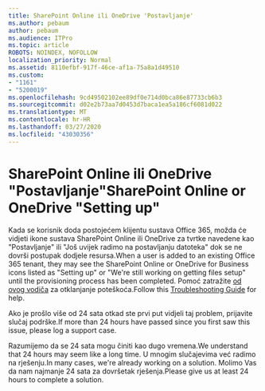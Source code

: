 ```yaml
---
title: SharePoint Online ili OneDrive 'Postavljanje'
ms.author: pebaum
author: pebaum
ms.audience: ITPro
ms.topic: article
ROBOTS: NOINDEX, NOFOLLOW
localization_priority: Normal
ms.assetid: 8110efbf-917f-46ce-af1a-75a8a1d49510
ms.custom:
- "1161"
- "5200019"
ms.openlocfilehash: 9cd49502102ee89df0e714d0bca86e87733cb6b3
ms.sourcegitcommit: d02e2b73aa7d0453d7baca1ea5a186cf6081d022
ms.translationtype: MT
ms.contentlocale: hr-HR
ms.lasthandoff: 03/27/2020
ms.locfileid: "43030356"
---
```

# <a name="sharepoint-online-or-onedrive-setting-up"></a><span data-ttu-id="7db5b-102">SharePoint Online ili OneDrive "Postavljanje"</span><span class="sxs-lookup"><span data-stu-id="7db5b-102">SharePoint Online or OneDrive "Setting up"</span></span>

<span data-ttu-id="7db5b-103">Kada se korisnik doda postojećem klijentu sustava Office 365, možda će vidjeti ikone sustava SharePoint Online ili OneDrive za tvrtke navedene kao "Postavljanje" ili "Još uvijek radimo na postavljanju datoteka" dok se ne dovrši postupak dodjele resursa.</span><span class="sxs-lookup"><span data-stu-id="7db5b-103">When a user is added to an existing Office 365 tenant, they may see the SharePoint Online or OneDrive for Business icons listed as "Setting up" or "We're still working on getting files setup" until the provisioning process has been completed.</span></span> <span data-ttu-id="7db5b-104">Pomoć zatražite [od ovog vodiča](https://docs.microsoft.com/sharepoint/support/sites/troubleshooting-guide-for-sites-stopped-at-provisioning) za otklanjanje poteškoća.</span><span class="sxs-lookup"><span data-stu-id="7db5b-104">Follow this [Troubleshooting Guide](https://docs.microsoft.com/sharepoint/support/sites/troubleshooting-guide-for-sites-stopped-at-provisioning) for help.</span></span>

<span data-ttu-id="7db5b-105">Ako je prošlo više od 24 sata otkad ste prvi put vidjeli taj problem, prijavite slučaj podrške.</span><span class="sxs-lookup"><span data-stu-id="7db5b-105">If more than 24 hours have passed since you first saw this issue, please log a support case.</span></span>

<span data-ttu-id="7db5b-106">Razumijemo da se 24 sata mogu činiti kao dugo vremena.</span><span class="sxs-lookup"><span data-stu-id="7db5b-106">We understand that 24 hours may seem like a long time.</span></span> <span data-ttu-id="7db5b-107">U mnogim slučajevima već radimo na rješenju.</span><span class="sxs-lookup"><span data-stu-id="7db5b-107">In many cases, we're already working on a solution.</span></span> <span data-ttu-id="7db5b-108">Molimo Vas da nam najmanje 24 sata za dovršetak rješenja.</span><span class="sxs-lookup"><span data-stu-id="7db5b-108">Please give us at least 24 hours to complete a solution.</span></span>
